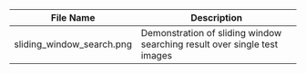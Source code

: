 | File Name    |   Description  |
|--------------|----------------|
| sliding_window_search.png |  Demonstration of sliding window searching result over single test images |
